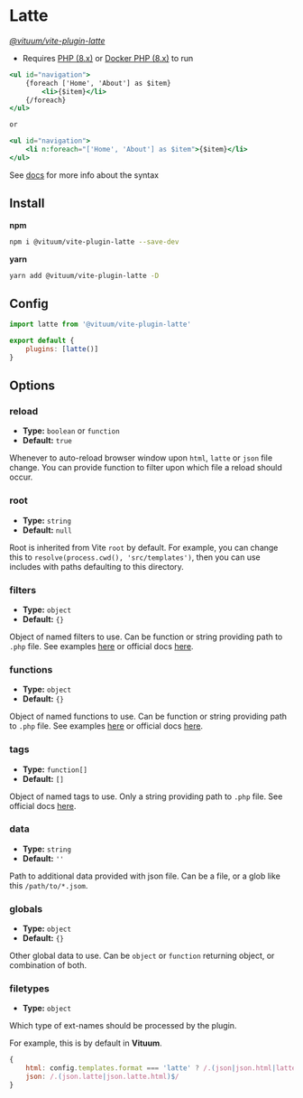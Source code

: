 # Latte
_[@vituum/vite-plugin-latte](https://github.com/vituum/vite-plugin-latte)_

* Requires [PHP (8.x)](https://www.php.net/) or [Docker PHP (8.x)](https://hub.docker.com/_/php) to run

```handlebars
<ul id="navigation">
    {foreach ['Home', 'About'] as $item}
        <li>{$item}</li>
    {/foreach}
</ul>

or

<ul id="navigation">
    <li n:foreach="['Home', 'About'] as $item">{$item}</li>
</ul>
```

See [docs](https://latte.nette.org/en/) for more info about the syntax

## Install
**npm**
```bash
npm i @vituum/vite-plugin-latte --save-dev
```
**yarn**
```bash
yarn add @vituum/vite-plugin-latte -D
```

## Config
```javascript
import latte from '@vituum/vite-plugin-latte'

export default {
    plugins: [latte()]
}
```

## Options

### reload
- **Type:** `boolean` or `function`
- **Default:** `true`

Whenever to auto-reload browser window upon `html`, `latte` or `json` file change. You can provide function to filter upon which file a reload should occur.

### root
- **Type:** `string`
- **Default:** `null`

Root is inherited from Vite `root` by default. For example, you can change this to `resolve(process.cwd(), 'src/templates')`, then you can use includes with paths defaulting to this directory.

### filters
- **Type:** `object`
- **Default:** `{}`

Object of named filters to use. Can be function or string providing path to `.php` file. See examples [here](https://github.com/vituum/vite-plugin-latte/tree/main/latte) or official docs [here](https://latte.nette.org/en/extending-latte#toc-filters).

### functions
- **Type:** `object`
- **Default:** `{}`

Object of named functions to use. Can be function or string providing path to `.php` file. See examples [here](https://github.com/vituum/vite-plugin-latte/tree/main/latte) or official docs [here](https://latte.nette.org/en/extending-latte#toc-functions).

### tags
- **Type:** `function[]`
- **Default:** `[]`

Object of named tags to use. Only a string providing path to `.php` file. See official docs [here](https://latte.nette.org/en/extending-latte#toc-tags).

### data
- **Type:** `string`
- **Default:** `''`

Path to additional data provided with json file. Can be a file, or a glob like this `/path/to/*.jsom`.

### globals
- **Type:** `object`
- **Default:** `{}`

Other global data to use. Can be `object` or `function` returning object, or combination of both.

### filetypes
- **Type:** `object`

Which type of ext-names should be processed by the plugin.

For example, this is by default in **Vituum**.
```javascript
{
    html: config.templates.format === 'latte' ? /.(json|json.html|latte.json|latte.json.html|latte|latte.html)$/ : /.(latte.json|latte.json.html|latte|latte.html)$/,
    json: /.(json.latte|json.latte.html)$/
}
```

